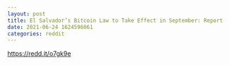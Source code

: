```yaml
--- 
layout: post 
title: El Salvador’s Bitcoin Law to Take Effect in September: Report 
date: 2021-06-24 1624596061 
categories: reddit 
--- 
```

https://redd.it/o7gk9e